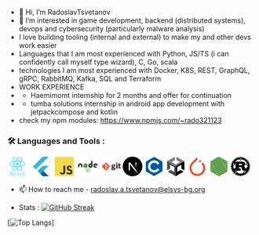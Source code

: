

- 👋 Hi, I’m RadoslavTsvetanov
- 👀 I’m interested  in game development, backend (distributed systems), devops and cybersecurity (particularly malware analysis)
- I love building tooling (internal and external) to make my and other devs work easier
- Languages that I am most experienced with Python, JS/TS (i can confidently call myself type wizard), C, Go, scala 
- technologies I am most experienced with Docker, K8S, REST, GraphQL, gRPC, RabbitMQ, Kafka, SQL and Terraform
- WORK EXPERIENCE
- - Haemimomt internship for 2 months and offer for continuation 
- - tumba solutions internship in android app development with jetpackcompose and kotlin
- check my npm modules: https://www.npmjs.com/~rado321123
### :hammer_and_wrench: Languages and Tools :
<div>
  <img src="https://github.com/devicons/devicon/blob/master/icons/react/react-original-wordmark.svg" title="React" alt="React" width="40" height="40"/>&nbsp;
  <img src="https://github.com/devicons/devicon/blob/master/icons/flutter/flutter-original.svg" title="Flutter" alt="Flutter" width="40" height="40"/>&nbsp;
  <img src="https://github.com/devicons/devicon/blob/master/icons/javascript/javascript-original.svg" title="JavaScript" alt="JavaScript" width="40" height="40"/>&nbsp;
  <img src="https://github.com/devicons/devicon/blob/master/icons/nodejs/nodejs-original-wordmark.svg" title="NodeJS" alt="NodeJS" width="40" height="40"/>&nbsp;
  <img src="https://github.com/devicons/devicon/blob/master/icons/git/git-original-wordmark.svg" title="Git" **alt="Git" width="40" height="40"/>
  <img src="https://github.com/devicons/devicon/blob/master/icons/nextjs/nextjs-original.svg" width="40" height="40"/>
  <img src="https://github.com/devicons/devicon/blob/master/icons/c/c-plain.svg" width="40" height="40"/>
  <img src="https://github.com/devicons/devicon/blob/master/icons/unity/unity-original.svg" width="40" height="40"/>
  <img src=" https://github.com/devicons/devicon/blob/master/icons/pytorch/pytorch-original.svg" width="40" height="40"/>
 <img src=" https://github.com/devicons/devicon/blob/master/icons/nodejs/nodejs-plain.svg" width="40" height="40"/>
 <img src="https://github.com/devicons/devicon/blob/master/icons/rust/rust-plain.svg" width="40" height="40"/>
</div>

- 📫 How to reach me - radoslav.a.tsvetanov@elsys-bg.org


- Stats :
[![GitHub Streak](http://github-readme-streak-stats.herokuapp.com?user=RadoslavTsvetanov&theme=dark&background=000000)](https://git.io/streak-stats)

[![Top Langs](https://github-readme-stats.vercel.app/api/top-langs/?username=RadoslavTsvetanov&layout=compact&theme=vision-friendly-dark)]
